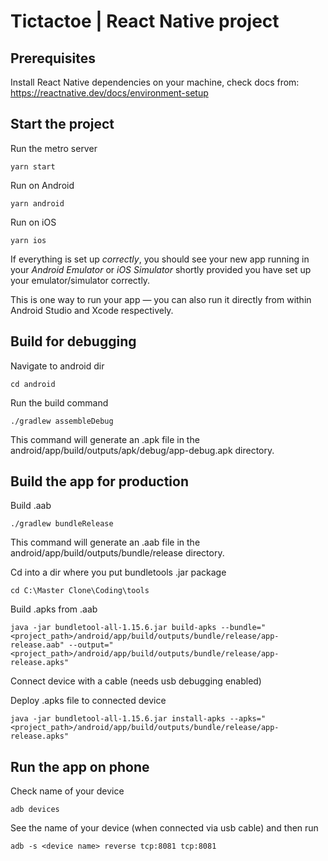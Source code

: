 # Tictactoe | React Native project

## Prerequisites

Install React Native dependencies on your machine, check docs from: https://reactnative.dev/docs/environment-setup

## Start the project

Run the metro server
```
yarn start
```

Run on Android
```
yarn android
```

Run on iOS
```
yarn ios
```

If everything is set up _correctly_, you should see your new app running in your _Android Emulator_ or _iOS Simulator_ shortly provided you have set up your emulator/simulator correctly.

This is one way to run your app — you can also run it directly from within Android Studio and Xcode respectively.

## Build for debugging

Navigate to android dir
```
cd android
```

Run the build command
```
./gradlew assembleDebug
```
This command will generate an .apk file in the android/app/build/outputs/apk/debug/app-debug.apk directory.


## Build the app for production

Build .aab
```
./gradlew bundleRelease
```
This command will generate an .aab file in the android/app/build/outputs/bundle/release directory.

Cd into a dir where you put bundletools .jar package
```
cd C:\Master Clone\Coding\tools
```

Build .apks from .aab
```
java -jar bundletool-all-1.15.6.jar build-apks --bundle="<project_path>/android/app/build/outputs/bundle/release/app-release.aab" --output="<project_path>/android/app/build/outputs/bundle/release/app-release.apks"
```

Connect device with a cable (needs usb debugging enabled)

Deploy .apks file to connected device
```
java -jar bundletool-all-1.15.6.jar install-apks --apks="<project_path>/android/app/build/outputs/bundle/release/app-release.apks"
```

## Run the app on phone

Check name of your device
```
adb devices
```

See the name of your device (when connected via usb cable) and then run
```
adb -s <device name> reverse tcp:8081 tcp:8081
```

